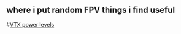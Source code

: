 ## where i put random FPV things i find useful

#[VTX power levels](https://github.com/matFPV/FPV/blob/main/VTX-powerlevels.md)
